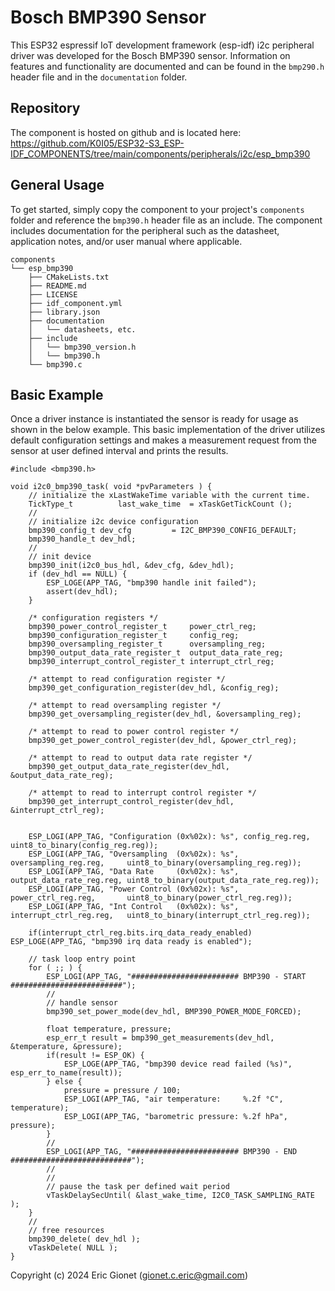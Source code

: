 # Bosch BMP390 Sensor
This ESP32 espressif IoT development framework (esp-idf) i2c peripheral driver was developed for the Bosch BMP390 sensor.  Information on features and functionality are documented and can be found in the `bmp290.h` header file and in the `documentation` folder.

## Repository
The component is hosted on github and is located here: https://github.com/K0I05/ESP32-S3_ESP-IDF_COMPONENTS/tree/main/components/peripherals/i2c/esp_bmp390

## General Usage
To get started, simply copy the component to your project's `components` folder and reference the `bmp390.h` header file as an include.  The component includes documentation for the peripheral such as the datasheet, application notes, and/or user manual where applicable.

```
components
└── esp_bmp390
    ├── CMakeLists.txt
    ├── README.md
    ├── LICENSE
    ├── idf_component.yml
    ├── library.json
    ├── documentation
    │   └── datasheets, etc.
    ├── include
    │   └── bmp390_version.h
    │   └── bmp390.h
    └── bmp390.c
```

## Basic Example
Once a driver instance is instantiated the sensor is ready for usage as shown in the below example.   This basic implementation of the driver utilizes default configuration settings and makes a measurement request from the sensor at user defined interval and prints the results.

```
#include <bmp390.h>

void i2c0_bmp390_task( void *pvParameters ) {
    // initialize the xLastWakeTime variable with the current time.
    TickType_t          last_wake_time  = xTaskGetTickCount ();
    //
    // initialize i2c device configuration
    bmp390_config_t dev_cfg         = I2C_BMP390_CONFIG_DEFAULT;
    bmp390_handle_t dev_hdl;
    //
    // init device
    bmp390_init(i2c0_bus_hdl, &dev_cfg, &dev_hdl);
    if (dev_hdl == NULL) {
        ESP_LOGE(APP_TAG, "bmp390 handle init failed");
        assert(dev_hdl);
    }

    /* configuration registers */
    bmp390_power_control_register_t     power_ctrl_reg;
    bmp390_configuration_register_t     config_reg;
    bmp390_oversampling_register_t      oversampling_reg;
    bmp390_output_data_rate_register_t  output_data_rate_reg;
    bmp390_interrupt_control_register_t interrupt_ctrl_reg;

    /* attempt to read configuration register */
    bmp390_get_configuration_register(dev_hdl, &config_reg);

    /* attempt to read oversampling register */
    bmp390_get_oversampling_register(dev_hdl, &oversampling_reg);

    /* attempt to read to power control register */
    bmp390_get_power_control_register(dev_hdl, &power_ctrl_reg);

    /* attempt to read to output data rate register */
    bmp390_get_output_data_rate_register(dev_hdl, &output_data_rate_reg);

    /* attempt to read to interrupt control register */
    bmp390_get_interrupt_control_register(dev_hdl, &interrupt_ctrl_reg);


    ESP_LOGI(APP_TAG, "Configuration (0x%02x): %s", config_reg.reg,           uint8_to_binary(config_reg.reg));
    ESP_LOGI(APP_TAG, "Oversampling  (0x%02x): %s", oversampling_reg.reg,     uint8_to_binary(oversampling_reg.reg));
    ESP_LOGI(APP_TAG, "Data Rate     (0x%02x): %s", output_data_rate_reg.reg, uint8_to_binary(output_data_rate_reg.reg));
    ESP_LOGI(APP_TAG, "Power Control (0x%02x): %s", power_ctrl_reg.reg,       uint8_to_binary(power_ctrl_reg.reg));
    ESP_LOGI(APP_TAG, "Int Control   (0x%02x): %s", interrupt_ctrl_reg.reg,   uint8_to_binary(interrupt_ctrl_reg.reg));

    if(interrupt_ctrl_reg.bits.irq_data_ready_enabled) ESP_LOGE(APP_TAG, "bmp390 irq data ready is enabled");

    // task loop entry point
    for ( ;; ) {
        ESP_LOGI(APP_TAG, "######################## BMP390 - START #########################");
        //
        // handle sensor
        bmp390_set_power_mode(dev_hdl, BMP390_POWER_MODE_FORCED);

        float temperature, pressure;
        esp_err_t result = bmp390_get_measurements(dev_hdl, &temperature, &pressure);
        if(result != ESP_OK) {
            ESP_LOGE(APP_TAG, "bmp390 device read failed (%s)", esp_err_to_name(result));
        } else {
            pressure = pressure / 100;
            ESP_LOGI(APP_TAG, "air temperature:     %.2f °C", temperature);
            ESP_LOGI(APP_TAG, "barometric pressure: %.2f hPa", pressure);
        }
        //
        ESP_LOGI(APP_TAG, "######################## BMP390 - END ###########################");
        //
        //
        // pause the task per defined wait period
        vTaskDelaySecUntil( &last_wake_time, I2C0_TASK_SAMPLING_RATE );
    }
    //
    // free resources
    bmp390_delete( dev_hdl );
    vTaskDelete( NULL );
}
```



Copyright (c) 2024 Eric Gionet (gionet.c.eric@gmail.com)